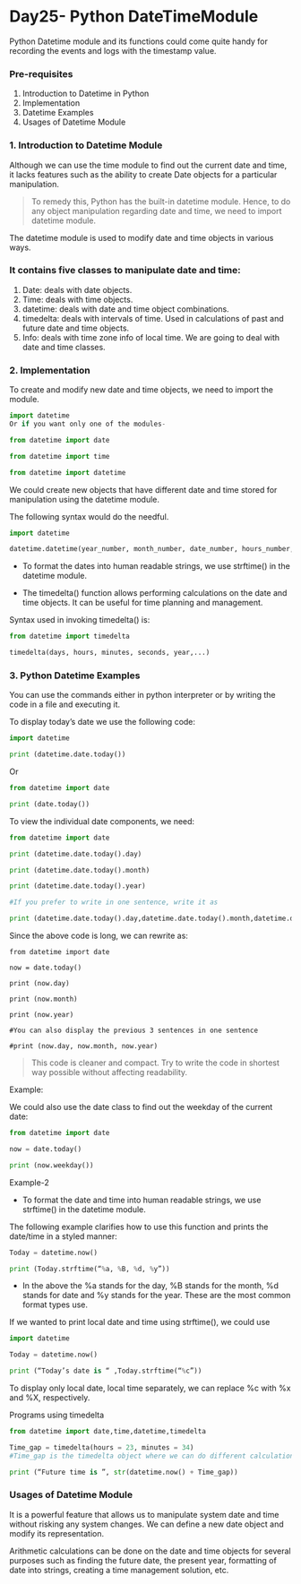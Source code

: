 
# Day25- Python DateTimeModule

Python Datetime module and its functions could come quite handy for recording the events and logs with the timestamp value.

### Pre-requisites
1. Introduction to Datetime in Python
2. Implementation
3. Datetime Examples
4. Usages of Datetime Module

>

### 1. Introduction to Datetime Module
Although we can use the time module to find out the current date and time, it lacks features such as the ability to create Date objects for a particular manipulation.
> To remedy this, Python has the built-in datetime module. Hence, to do any object manipulation regarding date and time, we need to import datetime module.

The datetime module is used to modify date and time objects in various ways.

### It contains five classes to manipulate date and time:
1. Date: deals with date objects.
2. Time: deals with time objects.
3. datetime: deals with date and time object combinations.
4. timedelta: deals with intervals of time. Used in calculations of past and future date and time objects.
5. Info: deals with time zone info of local time.
We are going to deal with date and time classes.

### 2. Implementation
To create and modify new date and time objects, we need to import the module. 
```python
import datetime
Or if you want only one of the modules-

from datetime import date

from datetime import time

from datetime import datetime
```

We could create new objects that have different date and time stored for manipulation using the datetime module.

The following syntax would do the needful.
```python
import datetime

datetime.datetime(year_number, month_number, date_number, hours_number, minutes_number, seconds_number)
```

- To format the dates into human readable strings, we use strftime() in the datetime module.

- The timedelta() function allows performing calculations on the date and time objects. It can be useful for time planning and management.

Syntax used in invoking timedelta() is:
```python
from datetime import timedelta

timedelta(days, hours, minutes, seconds, year,...)
```

### 3. Python Datetime Examples
You can use the commands either in python interpreter or by writing the code in a file and executing it.

To display today’s date we use the following code:
```python
import datetime

print (datetime.date.today())
```
Or
```python
from datetime import date

print (date.today())
```

To view the individual date components, we need:
```python
from datetime import date

print (datetime.date.today().day)

print (datetime.date.today().month)

print (datetime.date.today().year)

#If you prefer to write in one sentence, write it as 

print (datetime.date.today().day,datetime.date.today().month,datetime.date.today().year)
```

Since the above code is long, we can rewrite as:

```pyhton
from datetime import date

now = date.today()

print (now.day)

print (now.month)

print (now.year)

#You can also display the previous 3 sentences in one sentence 

#print (now.day, now.month, now.year)
```

>This code is cleaner and compact. Try to write the code in shortest way possible without affecting readability.


Example:

We could also use the date class to find out the weekday of the current date:

```python
from datetime import date

now = date.today()

print (now.weekday())
```

Example-2
- To format the date and time into human readable strings, we use strftime() in the datetime module.

The following example clarifies how to use this function and prints the date/time in a styled manner:

```python
Today = datetime.now()

print (Today.strftime(“%a, %B, %d, %y”))
```

- In the above the %a stands for the day, %B stands for the month, %d stands for date and %y stands for the year. These are the most common format types use.

If we wanted to print local date and time using strftime(), we could use
```python
import datetime

Today = datetime.now()

print (“Today’s date is “ ,Today.strftime(“%c”))
```

To display only local date, local time separately, we can replace %c with %x and %X, respectively.

Programs using timedelta
```python
from datetime import date,time,datetime,timedelta

Time_gap = timedelta(hours = 23, minutes = 34) 
#Time_gap is the timedelta object where we can do different calculations on it.

print (“Future time is ”, str(datetime.now() + Time_gap))
```


### Usages of Datetime Module
It is a powerful feature that allows us to manipulate system date and time without risking any system changes. We can define a new date object and modify its representation.

Arithmetic calculations can be done on the date and time objects for several purposes such as finding the future date, the present year, formatting of date into strings, creating a time management solution, etc.